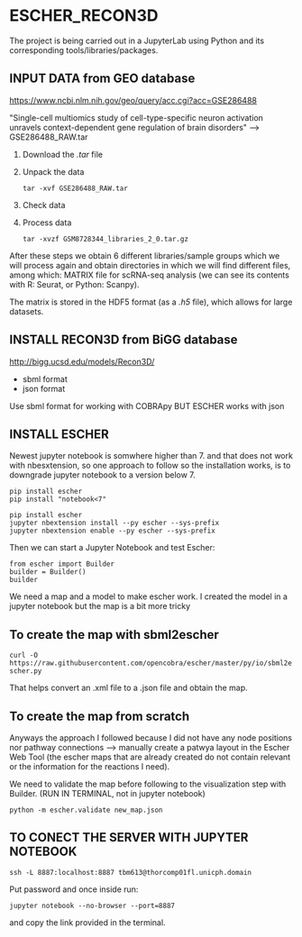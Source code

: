 # ESCHER_RECON3D
The project is being carried out in a JupyterLab using Python and its corresponding tools/libraries/packages.

## INPUT DATA from GEO database

https://www.ncbi.nlm.nih.gov/geo/query/acc.cgi?acc=GSE286488

"Single-cell multiomics study of cell-type-specific neuron activation unravels context-dependent gene regulation of brain disorders"
--> GSE286488_RAW.tar

1. Download the *.tar* file
2. Unpack the data
   
   ``tar -xvf GSE286488_RAW.tar``

4. Check data
5. Process data

   ``tar -xvzf GSM8728344_libraries_2_0.tar.gz``

After these steps we obtain 6 different libraries/sample groups which we will process again and obtain directories in which we will find different files, among which: MATRIX file for scRNA-seq analysis (we can see its contents with R: Seurat, or Python: Scanpy). 

The matrix is stored in the HDF5 format (as a *.h5* file), which allows for large datasets.


## INSTALL RECON3D from BiGG database
http://bigg.ucsd.edu/models/Recon3D/

- sbml format
- json format

Use sbml format for working with COBRApy
BUT ESCHER works with json

## INSTALL ESCHER
Newest jupyter notebook is somwhere higher than 7. and that does not work with nbesxtension, so one approach to follow so the installation works, is to downgrade jupyter notebook to a version below 7.

```
pip install escher
pip install "notebook<7"
```


```
pip install escher   
jupyter nbextension install --py escher --sys-prefix
jupyter nbextension enable --py escher --sys-prefix
```

Then we can start a Jupyter Notebook and test Escher:
```
from escher import Builder
builder = Builder()
builder
```

We need a map and a model to make escher work. I created the model in a jupyter notebook but the map is a bit more tricky

## To create the map with sbml2escher
```curl -O https://raw.githubusercontent.com/opencobra/escher/master/py/io/sbml2escher.py```

That helps convert an .xml file to a .json file and obtain the map.


## To create the map from scratch
Anyways the approach I followed because I did not have any node positions nor pathway connections --> manually create a patwya layout in the Escher Web Tool (the escher maps that are already created do not contain relevant or the information for the reactions I need).


We need to validate the map before following to the visualization step with Builder. (RUN IN TERMINAL, not in jupyter notebook)

```python -m escher.validate new_map.json```


## TO CONECT THE SERVER WITH JUPYTER NOTEBOOK

```ssh -L 8887:localhost:8887 tbm613@thorcomp01fl.unicph.domain```

Put password and once inside run:

```jupyter notebook --no-browser --port=8887```

and copy the link provided in the terminal.



